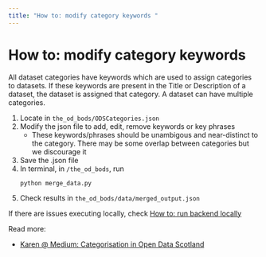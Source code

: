 ```yaml
---
title: "How to: modify category keywords "
---
```


# How to: modify category keywords

All dataset categories have keywords which are used to assign categories to datasets. If these keywords are present in the Title or Description of a dataset, the dataset is assigned that category. A dataset can have multiple categories.

1. Locate in `the_od_bods/ODSCategories.json`
2. Modify the json file to add, edit, remove keywords or key phrases
    - These keywords/phrases should be unambigous and near-distinct to the category. There may be some overlap between categories but we discourage it
3. Save the .json file
4. In terminal, in `/the_od_bods`, run
    ```
    python merge_data.py
    ```
5. Check results in `the_od_bods/data/merged_output.json`

If there are issues executing locally, check [How to: run backend locally](../how-to-run-backend-locally.md)


Read more: 
- [Karen @ Medium: Categorisation in Open Data Scotland](https://medium.com/@kar.jewell/categorisation-in-ods-cdfe95b108b2)